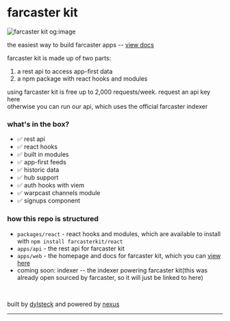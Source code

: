 # farcaster kit

![farcaster kit og:image](https://i.imgur.com/wBGSE0g.png)

the easiest way to build farcaster apps -- [view docs](https://farcasterkit.com/docs)

farcaster kit is made up of two parts:
1. a rest api to access app-first data
2. a npm package with react hooks and modules

using farcaster kit is free up to 2,000 requests/week. request an api key here <br/>
otherwise you can run our api, which uses the official farcaster indexer

### what's in the box?
- ✅ rest api
- ✅ react hooks
- ✅ built in modules
- ✅ app-first feeds
- ✅ historic data
- ✅ hub support
- ✅ auth hooks with viem
- ✅ warpcast channels module
- ✅ signups component

### how this repo is structured
- `packages/react` - react hooks and modules, which are available to install with `npm install farcasterkit/react`
- `apps/api` - the rest api for farcaster kit
- `apps/web` - the homepage and docs for farcaster kit, which you can [view here](https://farcasterkit.com)
- coming soon: indexer -- the indexer powering farcaster kit(this was already open sourced by farcaster, so it will just be linked to here)

<br/>

built by [dylsteck](https://github.com/dylsteck) and powered by [nexus](https://withcortex.com)

----